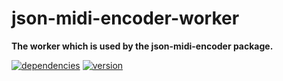 # json-midi-encoder-worker

**The worker which is used by the json-midi-encoder package.**

[![dependencies](https://img.shields.io/david/chrisguttandin/json-midi-encoder-worker.svg?style=flat-square)](https://github.com/chrisguttandin/json-midi-encoder-worker/network/dependencies)
[![version](https://img.shields.io/npm/v/json-midi-encoder-worker.svg?style=flat-square)](https://www.npmjs.com/package/json-midi-encoder-worker)
